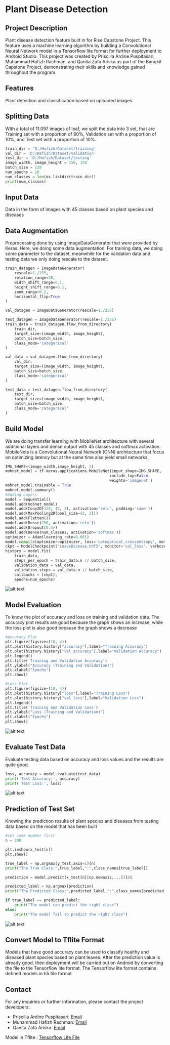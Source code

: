 # Plant Disease Detection

## Project Description
Plant disease detection feature built in for Rise Capstone Project. This feature uses a machine learning algorithm by building a Convolutional Neural Network model in a Tensorflow lite format for further deployment to Android Studio. This project was created by Priscilla Ardine Puspitasari, Muhammad Hafizh Rachman, and Qanita Zafa Ariska as part of the Bangkit Capstone Project, demonstrating their skills and knowledge gained throughout the program.

## Features
Plant detection and classification based on uploaded images.

## Splitting Data
With a total of 11.097 images of leaf, we split the data into 3 set, that are Training set with a proportion of 80%, Validation set with a proportion of 10%, and Test set with a proportion of 10%.
``` python
train_dir = 'D:/Hafizh/Dataset/training'
val_dir = 'D:/Hafizh/Dataset/validation'
test_dir = 'D:/Hafizh/Dataset/testing'
image_width, image_height = 150, 150
batch_size = 128
num_epochs = 20
num_classes = len(os.listdir(train_dir))
print(num_classes)
```

## Input Data
Data in the form of images with 45 classes based on plant species and diseases

## Data Augmentation
Preprocessing done by using ImageDataGenerator that were provided by Keras. Here, we doing some data augmentation. For training data, we doing some parameter to the dataset, meanwhile for the validation data and testing data we only doing rescale to the dataset.
``` python
train_datagen = ImageDataGenerator(
    rescale=1./255,
    rotation_range=20,
    width_shift_range=0.1,
    height_shift_range=0.1,
    zoom_range=0.2,
    horizontal_flip=True
)

val_datagen = ImageDataGenerator(rescale=1./255)

test_datagen = ImageDataGenerator(rescale=1./255)
train_data = train_datagen.flow_from_directory(
    train_dir,
    target_size=(image_width, image_height),
    batch_size=batch_size,
    class_mode='categorical'
)

val_data = val_datagen.flow_from_directory(
    val_dir,
    target_size=(image_width, image_height),
    batch_size=batch_size,
    class_mode='categorical'
)

test_data = test_datagen.flow_from_directory(
    test_dir,
    target_size=(image_width, image_height),
    batch_size=batch_size,
    class_mode='categorical'
)
```

## Build Model
We are doing transfer learning with MobileNet architecture with several additional layers and dense output with 45 classes and softmax activation. MobileNets is a Convolutional Neural Network (CNN) architecture that focus on optimizing latency but at the same time also yield small networks. 

``` python
IMG_SHAPE=(image_width,image_height, 3)
mobnet_model = tf.keras.applications.MobileNet(input_shape=IMG_SHAPE,
                                              include_top=False, 
                                              weights='imagenet')
mobnet_model.trainable = True
mobnet_model.summary() 
#Adding Layers
model = Sequential()
model.add(mobnet_model)
model.add(Conv2D(128, (3, 3), activation='relu', padding='same'))
model.add(MaxPooling2D(pool_size=(2, 2)))
model.add(Flatten())
model.add(Dense(256, activation='relu'))
model.add(Dropout(0.5))
model.add(Dense(num_classes, activation='softmax'))
optimizer = Adam(learning_rate=0.001)
model.compile(optimizer=optimizer, loss='categorical_crossentropy', metrics=['accuracy'])
ckpt = ModelCheckpoint("LeaveDisease.hdf5", monitor='val_loss', verbose=1, save_best_only=True, save_weights_only=False, mode='auto', period=1)
history = model.fit(
    train_data,
    steps_per_epoch = train_data.n // batch_size,
    validation_data = val_data,
    validation_steps = val_data.n // batch_size,
    callbacks = [ckpt],
    epochs=num_epochs)

```
![alt text](https://github.com/priscillardine04/ML-Capstone-Project/blob/main/Output%20Model/acc.jpeg?raw=true)

## Model Evaluation
To know the plot of accuracy and loss on training and validation data. The accuracy plot results are good because the graph shows an increase, 
while the loss plot is also good because the graph shows a decrease

``` python
#Accuracy Plot
plt.figure(figsize=(10, 4))
plt.plot(history.history["accuracy"],label="Training Accuracy")
plt.plot(history.history["val_accuracy"],label="Validation Accuracy")
plt.legend()
plt.title('Training and Validation Accuracy')
plt.ylabel("Accuracy (Training and Validation)")
plt.xlabel("Epochs")
plt.show()

#Loss Plot
plt.figure(figsize=(10, 4))
plt.plot(history.history["loss"],label="Training Loss")
plt.plot(history.history["val_loss"],label="Validation Loss")
plt.legend()
plt.title('Training and Validation Loss')
plt.ylabel("Loss (Training and Validation)")
plt.xlabel("Epochs")
plt.show()
```
![alt text](https://github.com/priscillardine04/ML-Capstone-Project/blob/main/Output%20Model/plot.PNG?raw=true)


## Evaluate Test Data
Evaluate testing data based on accuracy and loss values ​​and the results are quite good.

``` python
loss, accuracy = model.evaluate(test_data)
print('Test Accuracy:', accuracy)
print('Test Loss:', loss)
```
![alt text](https://github.com/priscillardine04/ML-Capstone-Project/blob/main/Output%20Model/test%20acc.jpeg?raw=true)

## Prediction of Test Set
Knowing the prediction results of plant species and diseases from testing data based on the model that has been built

``` python
#set some number first
n = 200

plt.imshow(x_test[n])
plt.show()

true_label = np.argmax(y_test,axis=1)[n]
print("The True Class:",true_label,":",class_names[true_label])

prediction = model.predict(x_test[n][np.newaxis,...])[0]

predicted_label = np.argmax(prediction)
print("The Predicted Class:",predicted_label,":",class_names[predicted_label])

if true_label == predicted_label:
    print("The model can predict the right class")
else:
    print("The model fail to predict the right class")
```
![alt text](https://github.com/priscillardine04/ML-Capstone-Project/blob/main/Output%20Model/predict.jpeg?raw=true)

## Convert Model to Tflite Format
Models that have good accuracy can be used to classify healthy and diseased plant species based on plant leaves. After the prediction value is already good, then 
deployment will be carried out on Android by converting the file to the Tensorflow lite format. The Tensorflow lite format contains defined models in h5 file format

## Contact
For any inquiries or further information, please contact the project developers:

- Priscilla Ardine Puspitasari: [Email](mailto:priscillaardine9784@gmail.com)
- Muhammad Hafizh Rachman: [Email](m.hafizh272@gmail.com)
- Qanita Zafa Ariska: [Email](qanitazafa@gmail.com)

Model in Tflite : [Tensorflow Lite File](https://drive.google.com/drive/folders/1-laQf4w3eVFWU9j8G4XJfQXZzqyPJUna?usp=sharing)
